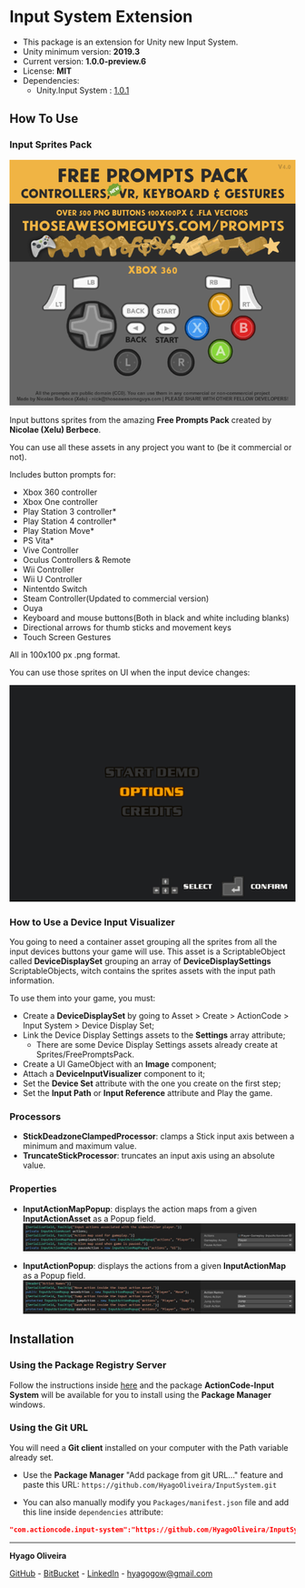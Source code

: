 # Input System Extension

* This package is an extension for Unity new Input System.
* Unity minimum version: **2019.3**
* Current version: **1.0.0-preview.6**
* License: **MIT**
* Dependencies:
	- Unity.Input System : [1.0.1](https://docs.unity3d.com/Packages/com.unity.inputsystem@1.0/changelog/CHANGELOG.html#101---2020-11-20)

## How To Use

### Input Sprites Pack
![Free Prompts Pack Preview][prompts-pack-preview]

Input buttons sprites from the amazing **Free Prompts Pack** created by **Nicolae (Xelu) Berbece**.

You can use all these assets in any project you want to (be it commercial or not).

Includes button prompts for:

* Xbox 360 controller
* Xbox One controller
* Play Station 3 controller*
* Play Station 4 controller*
* Play Station Move*
* PS Vita*
* Vive Controller
* Oculus Controllers & Remote
* Wii Controller
* Wii U Controller
* Nintentdo Switch
* Steam Controller(Updated to commercial version)
* Ouya
* Keyboard and mouse buttons(Both in black and white including blanks)
* Directional arrows for thumb sticks and movement keys
* Touch Screen Gestures

All in 100x100 px .png format.

You can use those sprites on UI when the input device changes:

![Input Device Change Showcase][prompts-showcase]

### How to Use a Device Input Visualizer

You going to need a container asset grouping all the sprites from all the input devices buttons your game will use. This asset is a ScriptableObject called **DeviceDisplaySet** grouping an array of **DeviceDisplaySettings** ScriptableObjects, witch contains the sprites assets with the input path information.

To use them into your game, you must:

* Create a **DeviceDisplaySet** by going to Asset > Create > ActionCode > Input System > Device Display Set;
* Link the Device Display Settings assets to the **Settings** array attribute;
    * There are some  Device Display Settings assets already create at Sprites/FreePromptsPack.
* Create a UI GameObject with an **Image** component;
* Attach a **DeviceInputVisualizer** component to it;
* Set the **Device Set** attribute with the one you create on the first step;
* Set the **Input Path** or **Input Reference** attribute and Play the game.

### Processors
* **StickDeadzoneClampedProcessor**: clamps a Stick input axis between a minimum and maximum value.
* **TruncateStickProcessor**: truncates an input axis using an absolute value.

### Properties

* **InputActionMapPopup**: displays the action maps from a given **InputActionAsset** as a Popup field.
![Action Map Popup Showcase][input-action-map-popup]
    
* **InputActionPopup**: displays the actions from a given **InputActionMap** as a Popup field.
![Action Popup Showcase][input-action-popup]

## Installation

### Using the Package Registry Server

Follow the instructions inside [here](https://cutt.ly/ukvj1c8) and the package **ActionCode-Input System** 
will be available for you to install using the **Package Manager** windows.

### Using the Git URL

You will need a **Git client** installed on your computer with the Path variable already set. 

- Use the **Package Manager** "Add package from git URL..." feature and paste this URL: `https://github.com/HyagoOliveira/InputSystem.git`

- You can also manually modify you `Packages/manifest.json` file and add this line inside `dependencies` attribute: 

```json
"com.actioncode.input-system":"https://github.com/HyagoOliveira/InputSystem.git"
```

---

**Hyago Oliveira**

[GitHub](https://github.com/HyagoOliveira) -
[BitBucket](https://bitbucket.org/HyagoGow/) -
[LinkedIn](https://www.linkedin.com/in/hyago-oliveira/) -
<hyagogow@gmail.com>

[prompts-pack-preview]: /Documentation~/prompts-pack-preview.gif "Free Prompts Pack Preview"
[prompts-showcase]: /Documentation~/prompts-showcase.gif "Free Prompts Pack Showcase"
[input-action-popup]: /Documentation~/showcase-input-action-popup.jpg "Action Popup"
[input-action-map-popup]: /Documentation~/showcase-input-action-map-popup.jpg "Action Map Popup"